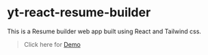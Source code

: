 # yt-react-resume-builder
This is a Resume builder web app built using React and Tailwind css.


> Click here for [Demo](https://resume-builder.rahuldev.in/)
